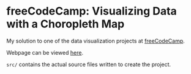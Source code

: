 # freeCodeCamp: Visualizing Data with a Choropleth Map

My solution to one of the data visualization projects at [freeCodeCamp](https://www.freecodecamp.org/).

Webpage can be viewed [here](https://tusharabhishek.github.io/fcc-data-visualization-projects-choropleth-map/).

`src/` contains the actual source files written to create the project.
